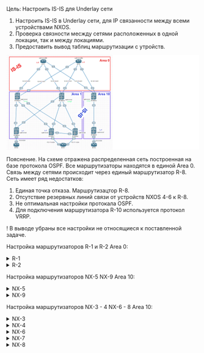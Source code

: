 Цель: Настроить IS-IS для Underlay сети

1. Настроить IS-IS в Underlay сети, для IP связанности между всеми устройствами NXOS.
2. Проверка связности месжду сетями расположенных в одной локации, так и между локациями.
3. Предоставить вывод таблиц маршрутизации с утройств.

![](img/isis-chema.png)

Пояснение. На схеме отражена распределенная сеть построенная на базе протокола OSPF. Все маршрутизаторы находятся в единой Area 0. Связь между сетями происходит через единый маршрутизатор R-8.
Сеть имеет ряд недостатков:

1. Единая точка отказа. Маршрутизацтор R-8.
2. Отсутствие резервных линий связи от устройств NXOS 4-6 к R-8.
3. Не оптимальная настройки протокала OSPF.
4. Для подключения маршрутизатора R-10 используется протокол VRRP.

! В выводе убраны все настройки не относящиеся к поставленной задаче.

Настройка маршрутизаторов R-1 и R-2 Area 0:
<details>
<summary>R-1</summary>
<pre><code>

interface Loopback0
 ip address 1.1.1.255 255.255.255.255
 ip router isis 1
 isis circuit-type level-2-only
!
interface Ethernet0/0
 ip address 10.10.10.0 255.255.255.254
 ip router isis 1
 isis circuit-type level-2-only
 isis network point-to-point
!
interface Ethernet0/1
 ip address 10.10.10.2 255.255.255.254
 ip router isis 1
 isis circuit-type level-2-only
 isis network point-to-point
!
interface Ethernet0/2
 ip address 10.10.10.4 255.255.255.254
 ip router isis 1
 isis circuit-type level-2-only
 isis network point-to-point
!
interface Ethernet0/3
 no ip address
!
router isis 1
 net 49.0000.0000.0000.0255.00
 is-type level-2-only
 metric-style wide
 log-adjacency-changes
 maximum-paths 8

</code></pre>
</details>

<details>
<summary>R-2</summary>
<pre><code>

interface Loopback0
 ip address 1.1.1.254 255.255.255.255
 ip router isis 1
 isis circuit-type level-2-only
!
interface Ethernet0/0
 ip address 10.10.11.0 255.255.255.254
 ip router isis 1
 isis circuit-type level-2-only
 isis network point-to-point
!
interface Ethernet0/1
 ip address 10.10.11.2 255.255.255.254
 ip router isis 1
 isis circuit-type level-2-only
 isis network point-to-point
!
interface Ethernet0/2
 ip address 10.10.11.4 255.255.255.254
 ip router isis 1
 isis circuit-type level-2-only
 isis network point-to-point
!
interface Ethernet0/3
 no ip address
!
router isis 1
 net 49.0000.0000.0000.0254.00
 is-type level-2-only
 priority 127
 metric-style wide
 log-adjacency-changes
 maximum-paths 8

</code></pre>
</details>

Настройка маршрутизаторов NX-5 NX-9 Area 10:
<details>
<summary>NX-5</summary>
<pre><code>

feature isis

interface Ethernet1/1
  no switchport
  ip address 10.10.10.5/31
  isis network point-to-point
  isis circuit-type level-2
  ip router isis 1
  no shutdown

interface Ethernet1/2
  no switchport
  ip address 10.10.11.5/31
  isis network point-to-point
  isis circuit-type level-2
  ip router isis 1
  no shutdown

interface Ethernet1/3
  no switchport
  medium p2p
  ip unnumbered loopback0
  isis network point-to-point
  isis circuit-type level-1
  ip router isis 1
  no shutdown

  interface loopback0
    ip address 1.1.1.3/32
    ip router isis 1
  cli alias name wr copy running-config startup-config
  line console
  line vty
  no feature signature-verification
  router isis 1
    net 49.0010.0000.0000.0003.00
    distribute level-1 into level-2 all
    log-adjacency-changes

</code></pre>
</details>

<details>
<summary>NX-9</summary>
<pre><code>

feature isis

ip prefix-list redistribute_list seq 5 permit 10.0.2.0/24
route-map ISIS-redistribute permit 10
  match ip address prefix-list redistribute_list
vrf context management

interface Ethernet1/1
  no switchport
  medium p2p
  ip unnumbered loopback0
  isis network point-to-point
  isis circuit-type level-1
  ip router isis 1
  no shutdown

interface Ethernet1/2
  no switchport
  ip address 10.0.2.1/24
  no shutdown

  interface loopback0
    ip address 1.1.1.7/32
    isis circuit-type level-1
    ip router isis 1
  cli alias name wr copy running-config startup-config
  line console
  line vty
  no feature signature-verification
  router isis 1
    net 49.0010.0000.0000.0007.00
    is-type level-1
    redistribute direct route-map ISIS-redistribute
    log-adjacency-changes

</code></pre>
</details>

  Настройка маршрутизаторов NX-3 - 4 NX-6 - 8 Area 10:

<details>
<summary>NX-3</summary>
<pre><code>

</code></pre>
</details>

<details>
<summary>NX-4</summary>
<pre><code>

</code></pre>
</details>

<details>
<summary>NX-6</summary>
<pre><code>

</code></pre>
</details>

<details>
<summary>NX-7</summary>
<pre><code>

</code></pre>
</details>

<details>
<summary>NX-8</summary>
<pre><code>

</code></pre>
</details>
